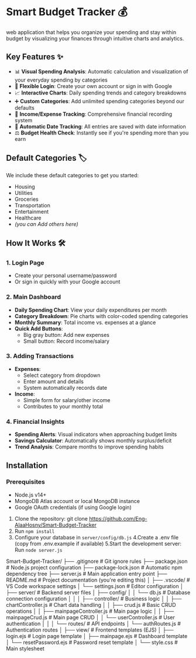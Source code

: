 # Smart Budget Tracker 💰
 web application that helps you organize your spending and stay within budget by visualizing your finances through intuitive charts and analytics.

## Key Features ✨

- 📊 **Visual Spending Analysis**: Automatic calculation and visualization of your everyday spending by categories
- 🔐 **Flexible Login**: Create your own account or sign in with Google
- 📈 **Interactive Charts**: Daily spending trends and category breakdowns
- ➕ **Custom Categories**: Add unlimited spending categories beyond our defaults
- 💸 **Income/Expense Tracking**: Comprehensive financial recording system
- 📅 **Automatic Date Tracking**: All entries are saved with date information
- ⚖️ **Budget Health Check**: Instantly see if you're spending more than you earn

## Default Categories 🏷️
We include these default categories to get you started:
- Housing
- Utilities
- Groceries
- Transportation
- Entertainment
- Healthcare
- *(you can Add others here)*

## How It Works 🛠️

### 1. Login Page
- Create your personal username/password
- Or sign in quickly with your Google account

### 2. Main Dashboard
- **Daily Spending Chart**: View your daily expenditures per month
- **Category Breakdown**: Pie charts with color-coded spending categories
- **Monthly Summary**: Total income vs. expenses at a glance
- **Quick Add Buttons**:
  - Big gray button: Add new expenses
  - Small button: Record income/salary

### 3. Adding Transactions
- **Expenses**:
  - Select category from dropdown
  - Enter amount and details
  - System automatically records date
- **Income**:
  - Simple form for salary/other income
  - Contributes to your monthly total

### 4. Financial Insights
- **Spending Alerts**: Visual indicators when approaching budget limits
- **Savings Calculator**: Automatically shows monthly surplus/deficit
- **Trend Analysis**: Compare months to improve spending habits




## Installation

### Prerequisites
- Node.js v14+
- MongoDB Atlas account or local MongoDB instance
- Google OAuth credentials (if using Google login)

1. Clone the repository: git clone https://github.com/Eng-AlaaHosny/Smart-Budget-Tracker
2. Run `npm install`
3. Configure your database in `server/config/db.js`
4.Create a .env file (copy from .env.example if available)
5.Start the development server:
 Run `node server.js`

Smart-Budget-Tracker/
├── .gitignore                 # Git ignore rules
├── package.json               # Node.js project configuration
├── package-lock.json          # Automatic npm dependency tree
├── server.js                  # Main application entry point
├── README.md                  # Project documentation (you're editing this)
│
├── .vscode/                   # VS Code workspace settings
│   └── settings.json          # Editor configuration
│
├── server/                    # Backend server files
│   ├── config/
│   │   └── db.js              # Database connection configuration
│   │
│   ├── controller/            # Business logic
│   │   ├── chartController.js # Chart data handling
│   │   ├── crud.js            # Basic CRUD operations
│   │   ├── mainpageController.js # Main page logic
│   │   ├── mainpageCrud.js    # Main page CRUD
│   │   └── userController.js  # User authentication
│   │
│   └── routes/                # API endpoints
│       └── authRoutes.js      # Authentication routes
│
├── view/                      # Frontend templates (EJS)
│   ├── login.ejs              # Login page template
│   ├── mainpage.ejs           # Dashboard template
│   └── resetPassword.ejs      # Password reset template
│
└── style.css                  # Main stylesheet


